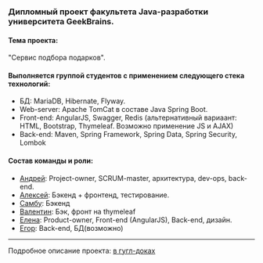 <h3>Дипломный проект факультета Java-разработки университета GeekBrains.</h3>
<h4>Тема проекта:</h4>
"Сервис подбора подарков".
<h4>Выполняется группой студентов с применением следующего стека технологий:</h4>

<ul>
<li>БД: MariaDB, Hibernate, Flyway.</li>
<li>Web-server: Apache TomCat в составе Java Spring Boot.</li>
<li>Front-end: AngularJS, Swagger, Redis (альтернативный вариаант: HTML, Bootstrap, Thymeleaf. Возможно применение JS и AJAX)</li>
<li>Back-end: Maven, Spring Framework, Spring Data, Spring Security, Lombok</li>
</ul>

<h4>Состав команды и роли:</h4>

<ul>
<li><a href="https://github.com/BigElmo">Андрей</a>: Project-owner, SCRUM-master, архитектура, dev-ops, back-end.</li>
<li><a href="https://github.com/Lucifergio">Алексей</a>: Бэкенд + фронтенд, тестирование.</li>
<li><a href="https://github.com/starmanSN">Самбу</a>: Бэкенд</li>
<li><a href="https://github.com/kvv-9209">Валентин</a>: Бэк, фронт на thymeleaf</li>
<li><a href="https://github.com/Novikova-EY">Елена</a>: Product-owner, Front-end (AngularJS), Back-end, дизайн.</li>
<li><a href="https://github.com/Egor-Khaziev">Егор</a>: Back-end, БД(возможно)</li>
</ul>

<hr>
Подробное описание проекта: <a href="https://docs.google.com/document/d/1JalT0d-NrFb3reD91P5e70R5gDLTBG3z/edit?usp=sharing&ouid=106094704088529691884&rtpof=true&sd=true">в гугл-доках</a>